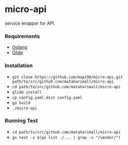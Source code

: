 # micro-api
service wrapper for API.

### Requirements
  * [Golang](https://golang.org/doc/install)
  * [Glide](https://github.com/Masterminds/glide)

### Installation
  * `git clone https://github.com/maps90/micro-api.git path/to/src/github.com/mataharimall/micro-api`
  * `cd path/to/src/github.com/mataharimall/micro-api`
  * `glide install`
  * `cp config.yaml.dist config.yaml`
  * `go build`
  * `./micro-api`

### Running Test
  * `cd path/to/src/github.com/mataharimall/micro-api`
  * `go test -v $(go list ./... | grep -v "/vendor/")`

